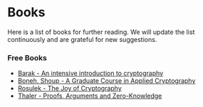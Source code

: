 # Books

Here is a list of books for further reading. We will update the list continuously and are grateful for new suggestions.

### Free Books

- [Barak - An intensive introduction to cryptography](https://files.boazbarak.org/crypto/lnotes_book.pdf)
- [Boneh, Shoup - A Graduate Course in Applied Cryptography](http://toc.cryptobook.us/)
- [Rosulek - The Joy of Cryptography](https://joyofcryptography.com/)
- [Thaler - Proofs, Arguments and Zero-Knowledge](https://people.cs.georgetown.edu/jthaler/ProofsArgsAndZK.pdf)
